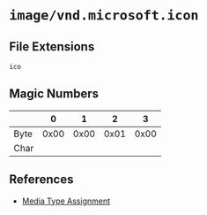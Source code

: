 # `image/vnd.microsoft.icon`

## File Extensions

`ico`

## Magic Numbers

|      | 0    | 1    | 2    | 3    |
| ---- | ---- | ---- | ---- | ---- |
| Byte | 0x00 | 0x00 | 0x01 | 0x00 |
| Char |      |      |      |      |

## References

- [Media Type Assignment](https://www.iana.org/assignments/media-types/image/vnd.microsoft.icon)
